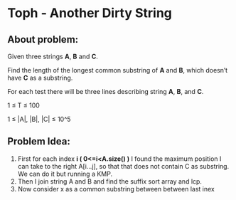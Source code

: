 # Toph - Another Dirty String

## About problem:  
Given three strings  **A**,  **B**  and  **C**.

Find the length of the longest common substring of  **A**  and  **B**, which doesn’t have  **C**  as a substring.
  
  For each test there will be three lines describing string  **A**,  **B**, and  **C**.

1 ≤ T ≤ 100

1 ≤ |A|, |B|, |C| ≤ 10^5  

## Problem Idea:  

 1. First for each index **i ( 0<=i<A.size() )** I found the maximum position I can take to the right A[i...j], so that that does not contain C as substring. We can do it but running a KMP.
 2. Then I join string A and B and find the suffix sort array and lcp.
 3. Now consider x as a common substring between between last inex 
<!--stackedit_data:
eyJoaXN0b3J5IjpbMTkzNzUyNDMxNiwtMTExMDgxODEwLDE2Mz
Y0NjIxMTJdfQ==
-->